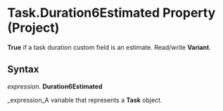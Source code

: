 
# Task.Duration6Estimated Property (Project)

 **True** if a task duration custom field is an estimate. Read/write **Variant**.


## Syntax

 _expression_. **Duration6Estimated**

 _expression_A variable that represents a  **Task** object.

